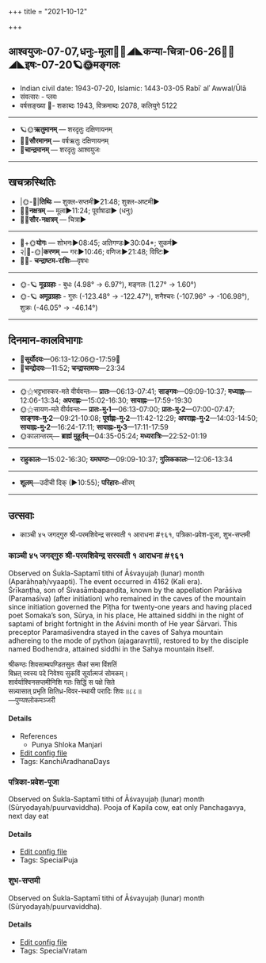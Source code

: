 +++
title = "2021-10-12"

+++
## आश्वयुजः-07-07,धनुः-मूला🌛🌌◢◣कन्या-चित्रा-06-26🌌🌞◢◣इषः-07-20🪐🌞मङ्गलः
- Indian civil date: 1943-07-20, Islamic: 1443-03-05 Rabīʿ alʾ Awwal/Ūlā
- संवत्सरः - प्लवः
- वर्षसङ्ख्या 🌛- शकाब्दः 1943, विक्रमाब्दः 2078, कलियुगे 5122
___________________
- 🪐🌞**ऋतुमानम्** — शरदृतुः दक्षिणायनम्
- 🌌🌞**सौरमानम्** — वर्षऋतुः दक्षिणायनम्
- 🌛**चान्द्रमानम्** — शरदृतुः आश्वयुजः
___________________


## खचक्रस्थितिः
- |🌞-🌛|**तिथिः** — शुक्ल-सप्तमी►21:48; शुक्ल-अष्टमी►  
- 🌌🌛**नक्षत्रम्** — मूला►11:24; पूर्वाषाढा► (धनुः)  
- 🌌🌞**सौर-नक्षत्रम्** — चित्रा►  
___________________
- 🌛+🌞**योगः** — शोभनः►08:45; अतिगण्डः►30:04*; सुकर्म►  
- २|🌛-🌞|**करणम्** — गरः►10:46; वणिजः►21:48; विष्टिः►  
- 🌌🌛- **चन्द्राष्टम-राशिः**—वृषभः  
___________________
- 🌞-🪐 **मूढग्रहाः** - बुधः (4.98° → 6.97°), मङ्गलः (1.27° → 1.60°)
- 🌞-🪐 **अमूढग्रहाः** - गुरुः (-123.48° → -122.47°), शनैश्चरः (-107.96° → -106.98°), शुक्रः (-46.05° → -46.14°)
___________________


## दिनमान-कालविभागाः
- 🌅**सूर्योदयः**—06:13-12:06🌞️-17:59🌇  
- 🌛**चन्द्रोदयः**—11:52; **चन्द्रास्तमयः**—23:34  
___________________
- 🌞⚝भट्टभास्कर-मते वीर्यवन्तः— **प्रातः**—06:13-07:41; **साङ्गवः**—09:09-10:37; **मध्याह्नः**—12:06-13:34; **अपराह्णः**—15:02-16:30; **सायाह्नः**—17:59-19:30  
- 🌞⚝सायण-मते वीर्यवन्तः— **प्रातः-मु॰1**—06:13-07:00; **प्रातः-मु॰2**—07:00-07:47; **साङ्गवः-मु॰2**—09:21-10:08; **पूर्वाह्णः-मु॰2**—11:42-12:29; **अपराह्णः-मु॰2**—14:03-14:50; **सायाह्नः-मु॰2**—16:24-17:11; **सायाह्नः-मु॰3**—17:11-17:59  
- 🌞कालान्तरम्— **ब्राह्मं मुहूर्तम्**—04:35-05:24; **मध्यरात्रिः**—22:52-01:19  
___________________
- **राहुकालः**—15:02-16:30; **यमघण्टः**—09:09-10:37; **गुलिककालः**—12:06-13:34  
___________________
- **शूलम्**—उदीची दिक् (►10:55); **परिहारः**–क्षीरम्  
___________________

## उत्सवाः
- काञ्ची ४५ जगद्गुरु श्री-परमशिवेन्द्र सरस्वती १ आराधना #९६१, पत्रिका-प्रवेश-पूजा, शुभ-सप्तमी
### काञ्ची ४५ जगद्गुरु श्री-परमशिवेन्द्र सरस्वती १ आराधना #९६१

Observed on Śukla-Saptamī tithi of Āśvayujaḥ (lunar) month (Aparāhṇaḥ/vyaapti). The event occurred in 4162 (Kali era).  
Śrīkaṇṭha, son of Śivasāmbapaṇḍita, known by the appellation Parāśiva (Paramaśiva) (after initiation) who remained in the caves of the mountain since initiation governed the Pīṭha for twenty-one years and having placed poet Somaka’s son, Sūrya, in his place, He attained siddhi in the night of saptami of bright fortnight in the Aśvini month of He year Śārvari. This preceptor Paramaśivendra stayed in the caves of Sahya mountain adhereing to the mode of python (ajagaravṛtti), restored to by the disciple named Bodhendra, attained siddhi in the Sahya mountain itself.

श्रीकण्ठः शिवसाम्बपण्डितसुतः सैकां समा विंशतिं  
बिभ्रत् स्वस्य पदे निवेश्य सुकविं सूर्यात्मजं सोमकम्।  
शार्वर्याश्विनसप्तमीनिशि गतः सिद्धिं स पक्षे सिते  
सन्न्यासात् प्रभृति क्षितिध्र-विवर-स्थायी परादिः शिवः॥८८॥  
—पुण्यश्लोकमञ्जरी



#### Details
- References
  - Punya Shloka Manjari
- [Edit config file](https://github.com/jyotisham/adyatithi/tree/master/mahApuruSha/kAnchI-maTha/lunar_month/tithi/07/07/kAJcI%2045%20jagadguru%20zrI~paramazivEndra%20sarasvatI%201%20ArAdhanA.toml)
- Tags: KanchiAradhanaDays


### पत्रिका-प्रवेश-पूजा

Observed on Śukla-Saptamī tithi of Āśvayujaḥ (lunar) month (Sūryodayaḥ/puurvaviddha). Pooja of Kapila cow, eat only Panchagavya, next day eat

#### Details
- [Edit config file](https://github.com/jyotisham/adyatithi/tree/master/general/lunar_month/tithi/07/07/patrikA-pravEza-pUjA.toml)
- Tags: SpecialPuja


### शुभ-सप्तमी

Observed on Śukla-Saptamī tithi of Āśvayujaḥ (lunar) month (Sūryodayaḥ/puurvaviddha). 

#### Details
- [Edit config file](https://github.com/jyotisham/adyatithi/tree/master/general/lunar_month/tithi/07/07/zubha-saptamI.toml)
- Tags: SpecialVratam


